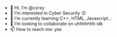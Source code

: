 - 👋 Hi, I’m @cxrxy
- 👀 I’m interested in Cyber Security :D
- 🌱 I’m currently learning C++, HTML, Javascript...
- 💞️ I’m looking to collaborate on uhhhhhhh idk
- 📫 How to reach me: yes

<!---
cxrxy/cxrxy is a ✨ special ✨ repository because its `README.md` (this file) appears on your GitHub profile.
You can click the Preview link to take a look at your changes.
--->
